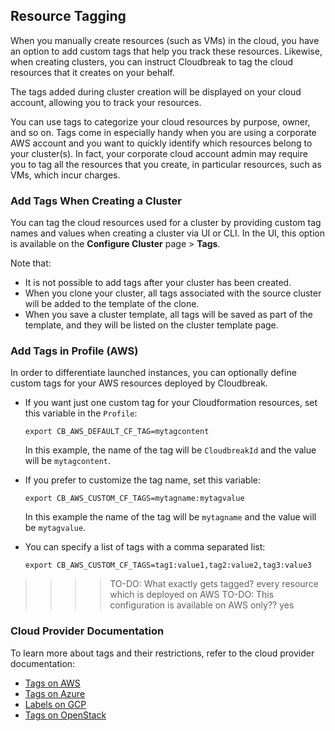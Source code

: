 
## Resource Tagging

When you manually create resources (such as VMs) in the cloud, you have an option to add custom tags that help you track these resources. Likewise, when creating clusters, you can instruct Cloudbreak to tag the cloud resources that it creates on your behalf.

The tags added during cluster creation will be displayed on your cloud account, allowing you to track your resources. 

You can use tags to categorize your cloud resources by purpose, owner, and so on. Tags come in especially handy when you are using a corporate AWS account and you want to quickly identify which resources belong to your cluster(s). In fact, your corporate cloud account admin may require you to tag all the resources that you create, in particular resources, such as VMs, which incur charges.


### Add Tags When Creating a Cluster

You can tag the cloud resources used for a cluster by providing custom tag names and values when creating a cluster via UI or CLI. In the UI, this option is available on the **Configure Cluster** page > **Tags**.

Note that:

* It is not possible to add tags after your cluster has been created.  
* When you clone your cluster, all tags associated with the source cluster will be added to the template of the clone.  
* When you save a cluster template, all tags will be saved as part of the template, and they will be listed on the cluster template page.  


### Add Tags in Profile (AWS)

In order to differentiate launched instances, you can optionally define custom tags for your AWS resources deployed by Cloudbreak. 

* If you want just one custom tag for your Cloudformation resources, set this variable in the `Profile`:

    ```export CB_AWS_DEFAULT_CF_TAG=mytagcontent```

    In this example, the name of the tag will be `CloudbreakId` and the value will be `mytagcontent`.

* If you prefer to customize the tag name, set this variable:

    ```export CB_AWS_CUSTOM_CF_TAGS=mytagname:mytagvalue```

    In this example the name of the tag will be `mytagname` and the value will be `mytagvalue`. 

* You can specify a list of tags with a comma separated list: 

    ```export CB_AWS_CUSTOM_CF_TAGS=tag1:value1,tag2:value2,tag3:value3```
    

>>>>TO-DO: What exactly gets tagged? every resource which is deployed on AWS
>>>>TO-DO: This configuration is available on AWS only?? yes

### Cloud Provider Documentation

To learn more about tags and their restrictions, refer to the cloud provider documentation:

* [Tags on AWS](http://docs.aws.amazon.com/AWSEC2/latest/UserGuide/Using_Tags.html)    
* [Tags on Azure](https://docs.microsoft.com/en-us/azure/azure-resource-manager/resource-group-using-tags)  
* [Labels on GCP](https://cloud.google.com/resource-manager/docs/using-labelst)  
* [Tags on OpenStack](https://docs.openstack.org/mitaka/networking-guide/ops-resource-tags.html)  


